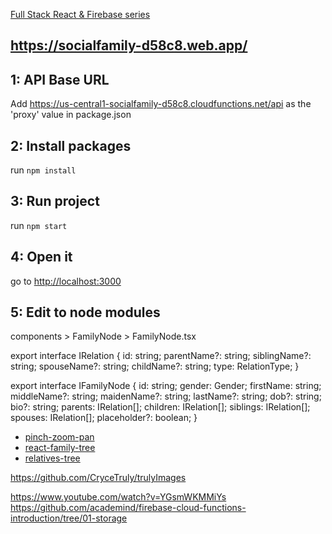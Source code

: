 [Full Stack React & Firebase series](https://www.youtube.com/watch?v=RkBfu-W7tt0&list=PLMhAeHCz8S38ryyeMiBPPUnFAiWnoPvWP)

## https://socialfamily-d58c8.web.app/


## 1: API Base URL

Add https://us-central1-socialfamily-d58c8.cloudfunctions.net/api as the 'proxy' value in package.json

## 2: Install packages

run `npm install`

## 3: Run project

run `npm start`

## 4: Open it

go to [http://localhost:3000](http://localhost:3000)

## 5: Edit to node modules

components > FamilyNode > FamilyNode.tsx 

export interface IRelation {
  id: string;
  parentName?: string; 
  siblingName?: string; 
  spouseName?: string; 
  childName?: string; 
  type: RelationType;
}

export interface IFamilyNode {
  id: string;
  gender: Gender;
  firstName: string;
  middleName?: string;
  maidenName?: string;
  lastName?: string;
  dob?: string;
  bio?: string;
  parents: IRelation[];
  children: IRelation[];
  siblings: IRelation[];
  spouses: IRelation[];
  placeholder?: boolean;
}

* [pinch-zoom-pan](https://www.npmjs.com/package/pinch-zoom-pan)
* [react-family-tree](https://www.npmjs.com/package/react-family-tree)
* [relatives-tree](https://www.npmjs.com/package/relatives-tree)


https://github.com/CryceTruly/trulyImages


https://www.youtube.com/watch?v=YGsmWKMMiYs
https://github.com/academind/firebase-cloud-functions-introduction/tree/01-storage